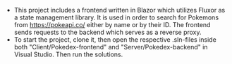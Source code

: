 * This project includes a frontend written in Blazor which utilizes Fluxor as a state management library. It is used in order to search for Pokemons from https://pokeapi.co/ either by name or by their ID. The frontend sends requests to the backend which serves as a reverse proxy.
* To start the project, clone it, then open the respective .sln-files inside both "Client/Pokedex-frontend" and "Server/Pokedex-backend" in Visual Studio. Then run the solutions.
